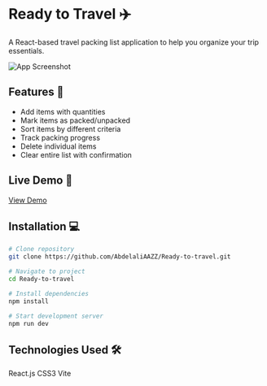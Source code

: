 # Ready to Travel ✈️

A React-based travel packing list application to help you organize your trip essentials.

![App Screenshot](https://imgur.com/a/6LQ17ok)

## Features 🎯

- Add items with quantities
- Mark items as packed/unpacked
- Sort items by different criteria
- Track packing progress
- Delete individual items
- Clear entire list with confirmation

## Live Demo 🚀

[View Demo](https://ready-to-travel.vercel.app/)

## Installation 💻

```bash
# Clone repository
git clone https://github.com/AbdelaliAAZZ/Ready-to-travel.git

# Navigate to project
cd Ready-to-travel

# Install dependencies
npm install

# Start development server
npm run dev
```
## Technologies Used 🛠️
React.js
CSS3
Vite
